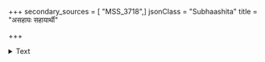 +++
secondary_sources = [ "MSS_3718",]
jsonClass = "Subhaashita"
title = "असहायः सहायार्थी"

+++

<details><summary>Text</summary>

असहायः सहायार्थी मामनुध्यातवान् ध्रुवम्।  
पीड्यमानः शरैस्तीक्ष्णैर् द्रोणद्रौणिकृपादिभिः॥
</details>
